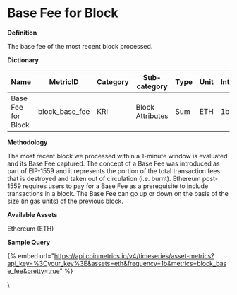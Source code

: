 # Base Fee for Block

**Definition**

The base fee of the most recent block processed.

**Dictionary**

| Name               | MetricID         | Category | Sub-category     | Type | Unit | Interval |
| ------------------ | ---------------- | -------- | ---------------- | ---- | ---- | -------- |
| Base Fee for Block | block\_base\_fee | KRI      | Block Attributes | Sum  | ETH  | 1b       |

**Methodology**

The most recent block we processed within a 1-minute window is evaluated and its Base Fee captured. The concept of a Base Fee was introduced as part of EIP-1559 and it represents the portion of the total transaction fees that is destroyed and taken out of circulation (i.e. burnt). Ethereum post-1559 requires users to pay for a Base Fee as a prerequisite to include transactions in a block. The Base Fee can go up or down on the basis of the size (in gas units) of the previous block.

**Available Assets**

Ethereum (ETH)

**Sample Query**

{% embed url="https://api.coinmetrics.io/v4/timeseries/asset-metrics?api_key=%3Cyour_key%3E&assets=eth&frequency=1b&metrics=block_base_fee&pretty=true" %}

\
